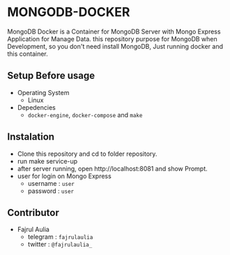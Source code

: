 # MONGODB-DOCKER
MongoDB Docker is a Container for MongoDB Server with Mongo Express Application for Manage Data. this repository purpose for MongoDB when Development, so you don't need install MongoDB, Just running docker and this container.

## Setup Before usage
- Operating System 
    - Linux
- Depedencies
    - `docker-engine`, `docker-compose` and `make`

## Instalation
- Clone this repository and cd to folder repository.
- run make service-up
- after server running, open http://localhost:8081 and show Prompt.
- user for login on Mongo Express
    - username : `user`
    - password : `user`

## Contributor
- Fajrul Aulia
    - telegram : `fajrulaulia`
    - twitter : `@fajrulaulia_`
